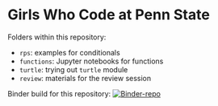 # Girls Who Code at Penn State

Folders within this repository:
* `rps`: examples for conditionals
* `functions`: Jupyter notebooks for functions
* `turtle`: trying out `turtle` module
* `review`: materials for the review session

Binder build for this repository: [![Binder-repo](https://mybinder.org/badge_logo.svg)](https://mybinder.org/v2/gh/thutran/gwc/master)
